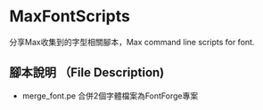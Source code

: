 # MaxFontScripts
分享Max收集到的字型相關腳本，Max command line scripts for font.

## 腳本說明 （File Description)
* merge_font.pe
合併2個字體檔案為FontForge專案

